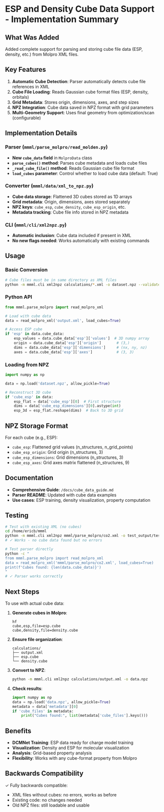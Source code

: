 # ESP and Density Cube Data Support - Implementation Summary

## What Was Added

Added complete support for parsing and storing cube file data (ESP, density, etc.) from Molpro XML files.

## Key Features

1. **Automatic Cube Detection**: Parser automatically detects cube file references in XML
2. **Cube File Loading**: Reads Gaussian cube format files (ESP, density, orbitals)
3. **Grid Metadata**: Stores origin, dimensions, axes, and step sizes
4. **NPZ Integration**: Cube data saved in NPZ format with grid parameters
5. **Multi-Geometry Support**: Uses final geometry from optimization/scan (configurable)

## Implementation Details

### Parser (`mmml/parse_molpro/read_molden.py`)

- **New `cube_data` field** in `MolproData` class
- **`parse_cubes()` method**: Parses cube metadata and loads cube files
- **`_read_cube_file()` method**: Reads Gaussian cube file format
- **`load_cubes` parameter**: Control whether to load cube data (default: True)

### Converter (`mmml/data/xml_to_npz.py`)

- **Cube data storage**: Flattened 3D cubes stored as 1D arrays
- **Grid metadata**: Origin, dimensions, axes stored separately
- **NPZ keys**: `cube_esp`, `cube_density`, `cube_esp_origin`, etc.
- **Metadata tracking**: Cube file info stored in NPZ metadata

### CLI (`mmml/cli/xml2npz.py`)

- **Automatic inclusion**: Cube data included if present in XML
- **No new flags needed**: Works automatically with existing commands

## Usage

### Basic Conversion

```bash
# Cube files must be in same directory as XML files
python -m mmml.cli xml2npz calculations/*.xml -o dataset.npz --validate
```

### Python API

```python
from mmml.parse_molpro import read_molpro_xml

# Load with cube data
data = read_molpro_xml('output.xml', load_cubes=True)

# Access ESP cube
if 'esp' in data.cube_data:
    esp_values = data.cube_data['esp']['values']  # 3D numpy array
    origin = data.cube_data['esp']['origin']       # (3,)
    dims = data.cube_data['esp']['dimensions']     # (nx, ny, nz)
    axes = data.cube_data['esp']['axes']           # (3, 3)
```

### Loading from NPZ

```python
import numpy as np

data = np.load('dataset.npz', allow_pickle=True)

# Reconstruct 3D cube
if 'cube_esp' in data:
    esp_flat = data['cube_esp'][0]  # First structure
    dims = data['cube_esp_dimensions'][0].astype(int)
    esp_3d = esp_flat.reshape(dims)  # Back to 3D grid
```

## NPZ Storage Format

For each cube (e.g., ESP):
- `cube_esp`: Flattened grid values (n_structures, n_grid_points)
- `cube_esp_origin`: Grid origin (n_structures, 3)
- `cube_esp_dimensions`: Grid dimensions (n_structures, 3)  
- `cube_esp_axes`: Grid axes matrix flattened (n_structures, 9)

## Documentation

- **Comprehensive Guide**: `/docs/cube_data_guide.md`
- **Parser README**: Updated with cube data examples
- **Use cases**: ESP training, density visualization, property computation

## Testing

```bash
# Test with existing XML (no cubes)
cd /home/ericb/mmml
python -m mmml.cli xml2npz mmml/parse_molpro/co2.xml -o test_output/test.npz --validate
# ✓ Works - no cube data found but no errors

# Test parser directly
python -c "
from mmml.parse_molpro import read_molpro_xml
data = read_molpro_xml('mmml/parse_molpro/co2.xml', load_cubes=True)
print(f'Cubes found: {len(data.cube_data)}')
"
# ✓ Parser works correctly
```

## Next Steps

To use with actual cube data:

1. **Generate cubes in Molpro**:
   ```molpro
   hf
   cube,esp,file=esp.cube
   cube,density,file=density.cube
   ```

2. **Ensure file organization**:
   ```
   calculations/
   ├── output.xml
   ├── esp.cube
   └── density.cube
   ```

3. **Convert to NPZ**:
   ```bash
   python -m mmml.cli xml2npz calculations/output.xml -o data.npz
   ```

4. **Check results**:
   ```python
   import numpy as np
   data = np.load('data.npz', allow_pickle=True)
   metadata = data['metadata'][0]
   if 'cube_files' in metadata:
       print("Cubes found:", list(metadata['cube_files'].keys()))
   ```

## Benefits

- **DCMNet Training**: ESP data ready for charge model training
- **Visualization**: Density and ESP for molecular visualization
- **Analysis**: Grid-based property analysis
- **Flexibility**: Works with any cube-format property from Molpro

## Backwards Compatibility

✓ Fully backwards compatible:
- XML files without cubes: no errors, works as before
- Existing code: no changes needed
- Old NPZ files: still loadable and usable

